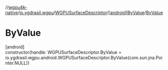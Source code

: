 //[wgpu4k-native](../../../../index.md)/[io.ygdrasil.wgpu](../../index.md)/[WGPUSurfaceDescriptor](../index.md)/[[android]ByValue](index.md)/[ByValue](-by-value.md)

# ByValue

[android]\
constructor(handle: WGPUSurfaceDescriptor.ByValue = io.ygdrasil.wgpu.android.WGPUSurfaceDescriptor.ByValue(com.sun.jna.Pointer.NULL))